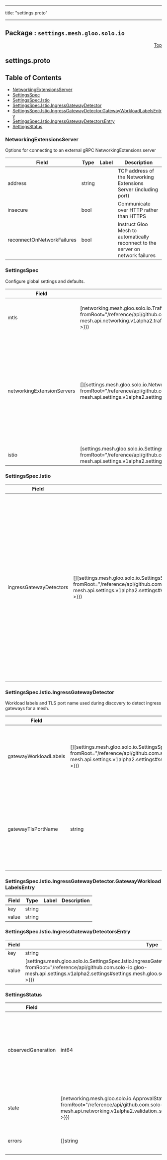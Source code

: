 
---

title: "settings.proto"

---

## Package : `settings.mesh.gloo.solo.io`



<a name="top"></a>

<a name="API Reference for settings.proto"></a>
<p align="right"><a href="#top">Top</a></p>

## settings.proto


## Table of Contents
  - [NetworkingExtensionsServer](#settings.mesh.gloo.solo.io.NetworkingExtensionsServer)
  - [SettingsSpec](#settings.mesh.gloo.solo.io.SettingsSpec)
  - [SettingsSpec.Istio](#settings.mesh.gloo.solo.io.SettingsSpec.Istio)
  - [SettingsSpec.Istio.IngressGatewayDetector](#settings.mesh.gloo.solo.io.SettingsSpec.Istio.IngressGatewayDetector)
  - [SettingsSpec.Istio.IngressGatewayDetector.GatewayWorkloadLabelsEntry](#settings.mesh.gloo.solo.io.SettingsSpec.Istio.IngressGatewayDetector.GatewayWorkloadLabelsEntry)
  - [SettingsSpec.Istio.IngressGatewayDetectorsEntry](#settings.mesh.gloo.solo.io.SettingsSpec.Istio.IngressGatewayDetectorsEntry)
  - [SettingsStatus](#settings.mesh.gloo.solo.io.SettingsStatus)







<a name="settings.mesh.gloo.solo.io.NetworkingExtensionsServer"></a>

### NetworkingExtensionsServer
Options for connecting to an external gRPC NetworkingExtensions server


| Field | Type | Label | Description |
| ----- | ---- | ----- | ----------- |
| address | string |  | TCP address of the Networking Extensions Server (including port) |
  | insecure | bool |  | Communicate over HTTP rather than HTTPS |
  | reconnectOnNetworkFailures | bool |  | Instruct Gloo Mesh to automatically reconnect to the server on network failures |
  





<a name="settings.mesh.gloo.solo.io.SettingsSpec"></a>

### SettingsSpec
Configure global settings and defaults.


| Field | Type | Label | Description |
| ----- | ---- | ----- | ----------- |
| mtls | [networking.mesh.gloo.solo.io.TrafficPolicySpec.MTLS]({{< versioned_link_path fromRoot="/reference/api/github.com.solo-io.gloo-mesh.api.networking.v1alpha2.traffic_policy#networking.mesh.gloo.solo.io.TrafficPolicySpec.MTLS" >}}) |  | Configure default mTLS settings for TrafficTargets (MTLS declared in TrafficPolicies take precedence) |
  | networkingExtensionServers | [][settings.mesh.gloo.solo.io.NetworkingExtensionsServer]({{< versioned_link_path fromRoot="/reference/api/github.com.solo-io.gloo-mesh.api.settings.v1alpha2.settings#settings.mesh.gloo.solo.io.NetworkingExtensionsServer" >}}) | repeated | Configure Gloo Mesh networking to communicate with one or more external gRPC NetworkingExtensions servers. Updates will be applied by the servers in the order they are listed (servers towards the end of the list take precedence). Note: Extension Servers have full write access to the output objects written by Gloo Mesh. |
  | istio | [settings.mesh.gloo.solo.io.SettingsSpec.Istio]({{< versioned_link_path fromRoot="/reference/api/github.com.solo-io.gloo-mesh.api.settings.v1alpha2.settings#settings.mesh.gloo.solo.io.SettingsSpec.Istio" >}}) |  | Istio-specific discovery settings |
  





<a name="settings.mesh.gloo.solo.io.SettingsSpec.Istio"></a>

### SettingsSpec.Istio



| Field | Type | Label | Description |
| ----- | ---- | ----- | ----------- |
| ingressGatewayDetectors | [][settings.mesh.gloo.solo.io.SettingsSpec.Istio.IngressGatewayDetectorsEntry]({{< versioned_link_path fromRoot="/reference/api/github.com.solo-io.gloo-mesh.api.settings.v1alpha2.settings#settings.mesh.gloo.solo.io.SettingsSpec.Istio.IngressGatewayDetectorsEntry" >}}) | repeated | Ingress gateway detectors for each cluster. The key to the map is either a k8s cluster name or the wildcard `*` meaning all clusters. If an entry is found for a given cluster, it will be used. Otherwise, the wildcard entry will be used if it exists. Lastly, we will fall back to the default values. |
  





<a name="settings.mesh.gloo.solo.io.SettingsSpec.Istio.IngressGatewayDetector"></a>

### SettingsSpec.Istio.IngressGatewayDetector
Workload labels and TLS port name used during discovery to detect ingress gateways for a mesh.


| Field | Type | Label | Description |
| ----- | ---- | ----- | ----------- |
| gatewayWorkloadLabels | [][settings.mesh.gloo.solo.io.SettingsSpec.Istio.IngressGatewayDetector.GatewayWorkloadLabelsEntry]({{< versioned_link_path fromRoot="/reference/api/github.com.solo-io.gloo-mesh.api.settings.v1alpha2.settings#settings.mesh.gloo.solo.io.SettingsSpec.Istio.IngressGatewayDetector.GatewayWorkloadLabelsEntry" >}}) | repeated | The workload labels used during discovery to detect ingress gateways for a mesh. If not specified, will default to `{"istio": "ingressgateway"}`. |
  | gatewayTlsPortName | string |  | The name of the TLS port used to detect ingress gateways. Services must have a port with this name in order to be recognized as an ingress gateway during discovery. If not specified, will default to `tls`. |
  





<a name="settings.mesh.gloo.solo.io.SettingsSpec.Istio.IngressGatewayDetector.GatewayWorkloadLabelsEntry"></a>

### SettingsSpec.Istio.IngressGatewayDetector.GatewayWorkloadLabelsEntry



| Field | Type | Label | Description |
| ----- | ---- | ----- | ----------- |
| key | string |  |  |
  | value | string |  |  |
  





<a name="settings.mesh.gloo.solo.io.SettingsSpec.Istio.IngressGatewayDetectorsEntry"></a>

### SettingsSpec.Istio.IngressGatewayDetectorsEntry



| Field | Type | Label | Description |
| ----- | ---- | ----- | ----------- |
| key | string |  |  |
  | value | [settings.mesh.gloo.solo.io.SettingsSpec.Istio.IngressGatewayDetector]({{< versioned_link_path fromRoot="/reference/api/github.com.solo-io.gloo-mesh.api.settings.v1alpha2.settings#settings.mesh.gloo.solo.io.SettingsSpec.Istio.IngressGatewayDetector" >}}) |  |  |
  





<a name="settings.mesh.gloo.solo.io.SettingsStatus"></a>

### SettingsStatus



| Field | Type | Label | Description |
| ----- | ---- | ----- | ----------- |
| observedGeneration | int64 |  | The most recent generation observed in the the Settings metadata. If the observedGeneration does not match generation, the controller has not processed the most recent version of this resource. |
  | state | [networking.mesh.gloo.solo.io.ApprovalState]({{< versioned_link_path fromRoot="/reference/api/github.com.solo-io.gloo-mesh.api.networking.v1alpha2.validation_state#networking.mesh.gloo.solo.io.ApprovalState" >}}) |  | The state of the overall resource. It will only show accepted if no processing errors encountered. |
  | errors | []string | repeated | Any errors encountered while processing Settings object. |
  




 <!-- end messages -->

 <!-- end enums -->

 <!-- end HasExtensions -->

 <!-- end services -->

